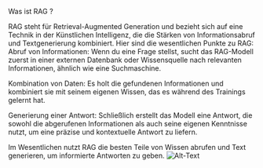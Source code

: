 Was ist RAG ?

RAG steht für Retrieval-Augmented Generation und bezieht sich auf eine Technik in der Künstlichen Intelligenz, die die Stärken von Informationsabruf und Textgenerierung kombiniert. 
Hier sind die wesentlichen Punkte zu RAG:
Abruf von Informationen: Wenn du eine Frage stellst, sucht das RAG-Modell zuerst in einer externen Datenbank oder Wissensquelle nach relevanten Informationen, ähnlich wie eine Suchmaschine.

Kombination von Daten: Es holt die gefundenen Informationen und kombiniert sie mit seinem eigenen Wissen, das es während des Trainings gelernt hat.

Generierung einer Antwort: Schließlich erstellt das Modell eine Antwort, die sowohl die abgerufenen Informationen als auch seine eigenen Kenntnisse nutzt, 
um eine präzise und kontextuelle Antwort zu liefern.

Im Wesentlichen nutzt RAG die besten Teile von Wissen abrufen und Text generieren, um informierte Antworten zu geben.
![Alt-Text](https://encrypted-tbn0.gstatic.com/images?q=tbn:ANd9GcRq3hEGHDF0zMPBdOQZk32oGUW0HLGyxZdXPQ&s)
